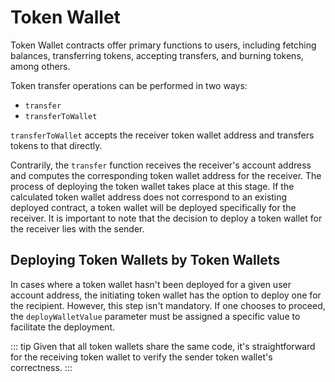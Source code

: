 # Token Wallet

Token Wallet contracts offer primary functions to users, including fetching balances, transferring tokens, accepting transfers, and burning tokens, among others.

Token transfer operations can be performed in two ways:

-  `transfer`
-  `transferToWallet`

`transferToWallet` accepts the receiver token wallet address and transfers tokens to that directly.

Contrarily, the  `transfer`  function receives the receiver's account address and computes the corresponding token wallet address for the receiver. The process of deploying the token wallet takes place at this stage. If the calculated token wallet address does not correspond to an existing deployed contract, a token wallet will be deployed specifically for the receiver. It is important to note that the decision to deploy a token wallet for the receiver lies with the sender.

## Deploying Token Wallets by Token Wallets

In cases where a token wallet hasn't been deployed for a given user account address, the initiating token wallet has the option to deploy one for the recipient. However, this step isn't mandatory. If one chooses to proceed, the `deployWalletValue` parameter must be assigned a specific value to facilitate the deployment.

::: tip
Given that all token wallets share the same code, it's straightforward for the receiving token wallet to verify the sender token wallet's correctness.
:::